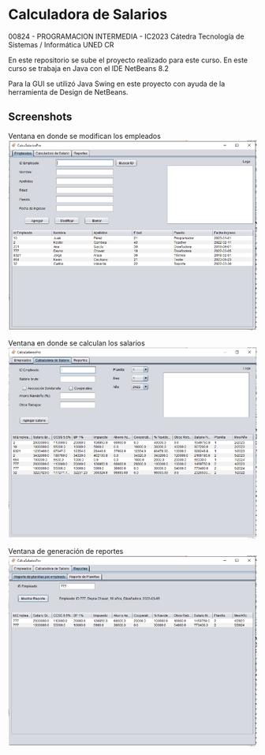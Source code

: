 # Calculadora de Salarios

00824 - PROGRAMACION INTERMEDIA - IC2023
Cátedra Tecnología de Sistemas / Informática UNED CR

En este repositorio se sube el proyecto realizado para este curso. En este curso se trabaja en Java con el IDE NetBeans 8.2

Para la GUI se utilizó Java Swing en este proyecto con ayuda de la herramienta de Design de NetBeans.




## Screenshots
Ventana en donde se modifican los empleados
![Ventana Empleados](screenshots/ventanaEmpleados.PNG)

Ventana en donde se calculan los salarios
![Ventana Calculadora de Salarios](screenshots/ventanaCalculadoraDeSalario.PNG)

Ventana de generación de reportes
![Ventana Reportes](screenshots/ventanaReporte.PNG)


